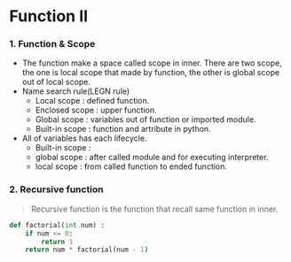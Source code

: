 # Function II

### 1. Function & Scope

- The function make a space called scope in inner.  There are two scope, the one is local scope that made by function, the other is global scope out of local scope.
- Name search rule(LEGN rule)
  - Local scope : defined function.
  - Enclosed scope : upper function.
  - Global scope : variables out of function or imported module.
  - Built-in scope : function and artribute in python.
- All of variables has each lifecycle.
  - Built-in scope : 
  - global scope : after called module and for executing interpreter.
  - local scope : from called function to ended function.



### 2. Recursive function

> Recursive function is the function that recall same function in inner.

```python
def factorial(int num) :
    if num <= 0:
        return 1
    return num * factorial(num - 1)
```


